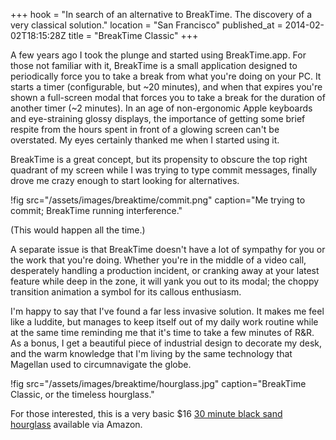 +++
hook = "In search of an alternative to BreakTime. The discovery of a very classical solution."
location = "San Francisco"
published_at = 2014-02-02T18:15:28Z
title = "BreakTime Classic"
+++

A few years ago I took the plunge and started using
BreakTime.app. For those not familiar with it, BreakTime is
a small application designed to periodically force you to
take a break from what you're doing on your PC. It starts a
timer (configurable, but ~20 minutes), and when that
expires you're shown a full-screen modal that forces you to
take a break for the duration of another timer (~2
minutes). In an age of non-ergonomic Apple keyboards and
eye-straining glossy displays, the importance of getting
some brief respite from the hours spent in front of a
glowing screen can't be overstated. My eyes certainly
thanked me when I started using it.

BreakTime is a great concept, but its propensity to obscure
the top right quadrant of my screen while I was trying to
type commit messages, finally drove me crazy enough to
start looking for alternatives.

!fig src="/assets/images/breaktime/commit.png" caption="Me trying to commit; BreakTime running interference."

(This would happen all the time.)

A separate issue is that BreakTime doesn't have a lot of
sympathy for you or the work that you're doing. Whether
you're in the middle of a video call, desperately handling
a production incident, or cranking away at your latest
feature while deep in the zone, it will yank you out to its
modal; the choppy transition animation a symbol for its
callous enthusiasm.

I'm happy to say that I've found a far less invasive
solution. It makes me feel like a luddite, but manages to
keep itself out of my daily work routine while at the same
time reminding me that it's time to take a few minutes of
R&R. As a bonus, I get a beautiful piece of industrial
design to decorate my desk, and the warm knowledge that I'm
living by the same technology that Magellan used to
circumnavigate the globe.

!fig src="/assets/images/breaktime/hourglass.jpg" caption="BreakTime Classic, or the timeless hourglass."

For those interested, this is a very basic $16 [30 minute
black sand hourglass][hourglass] available via Amazon.

[hourglass]: http://www.amazon.com/Hourglass-Sand-Timer-Minute-Black/dp/B004V4RTXW/
